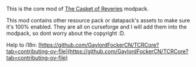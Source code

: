 This is the core mod of [The Casket of Reveries](https://www.curseforge.com/minecraft/modpacks/nightfallcraft-the-casket-of-reveries) modpack.

This mod contains other resource pack or datapack's assets to make sure it's 100% enabled. They are all on curseforge and I will add them into the modpack, so dont worry about the copyright :D.


Help to i18n: [https://github.com/GaylordFockerCN/TCRCore?tab=contributing-ov-file](https://github.com/GaylordFockerCN/TCRCore?tab=contributing-ov-file)
